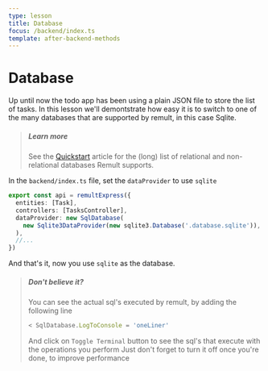 ```yaml
---
type: lesson
title: Database
focus: /backend/index.ts
template: after-backend-methods
---
```


# Database

Up until now the todo app has been using a plain JSON file to store the list of tasks. In this lesson we'll demontstrate how easy it is to switch to one of the many databases that are supported by remult, in this case Sqlite.

> ##### Learn more
>
> See the [Quickstart](https://remult.dev/docs/quickstart.html#connecting-a-database) article for the (long) list of relational and non-relational databases Remult supports.

In the `backend/index.ts` file, set the `dataProvider` to use `sqlite`

```ts add={4-6}
export const api = remultExpress({
  entities: [Task],
  controllers: [TasksController],
  dataProvider: new SqlDatabase(
    new Sqlite3DataProvider(new sqlite3.Database('.database.sqlite')),
  ),
  //...
})
```

And that's it, now you use `sqlite` as the database.

> ##### Don't believe it?
>
> You can see the actual sql's executed by remult, by adding the following line
>
> ```ts
> < SqlDatabase.LogToConsole = 'oneLiner'
> ```
>
> And click on `Toggle Terminal` button to see the sql's that execute with the operations you perform
> Just don't forget to turn it off once you're done, to improve performance
